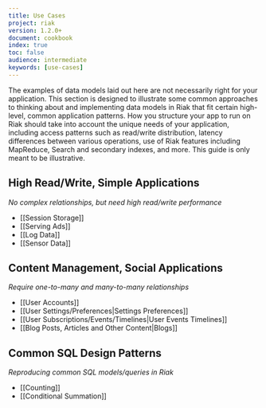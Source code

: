 ```yaml
---
title: Use Cases
project: riak
version: 1.2.0+
document: cookbook
index: true
toc: false
audience: intermediate
keywords: [use-cases]
---
```


The examples of data models laid out here are not necessarily right for
your application. This section is designed to illustrate some common
approaches to thinking about and implementing data models in Riak that
fit certain high-level, common application patterns. How you structure
your app to run on Riak should take into account the unique needs of
your application, including access patterns such as read/write distribution,
latency differences between various operations, use of Riak features
including MapReduce, Search and secondary indexes, and more. This guide
is only meant to be illustrative.

## High Read/Write, Simple Applications

*No complex relationships, but need high read/write performance*

* [[Session Storage]]
* [[Serving Ads]]
* [[Log Data]]
* [[Sensor Data]]

## Content Management, Social Applications

*Require one-to-many and many-to-many relationships*

* [[User Accounts]]
* [[User Settings/Preferences|Settings Preferences]]
* [[User Subscriptions/Events/Timelines|User Events Timelines]]
* [[Blog Posts, Articles and Other Content|Blogs]]

## Common SQL Design Patterns

*Reproducing common SQL models/queries in Riak*

* [[Counting]]
* [[Conditional Summation]]
